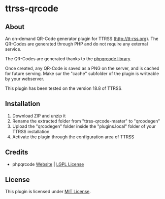 ttrss-qrcode
==========

About
----------

An on-demand QR-Code generator plugin for TTRSS (http://tt-rss.org). The QR-Codes are generated through PHP and do not require any external service.

The QR-Codes are generated thanks to the [phpqrcode library](http://phpqrcode.sourceforge.net/).

Once created, any QR-Code is saved as a PNG on the server, and is cached for future serving. Make sur the "cache" subfolder of the plugin is writeable by your webserver.

This plugin has been tested on the version 18.8 of TTRSS.


Installation
----------

1. Download ZIP and unzip it
2. Rename the extracted folder from "ttrss-qrcode-master" to "qrcodegen"
3. Upload the "qrcodegen" folder inside the "plugins.local" folder of your TTRSS installation
4. Activate the plugin through the configuration area of TTRSS


Credits
----------

* phpqrcode [Website](http://phpqrcode.sourceforge.net/) | [LGPL License](http://sourceforge.net/p/phpqrcode/git/ci/master/tree/LICENSE)


License
----------

This plugin is licensed under [MIT License](https://github.com/jonrandoem/ttrss-qrcode/blob/master/LICENSE).

